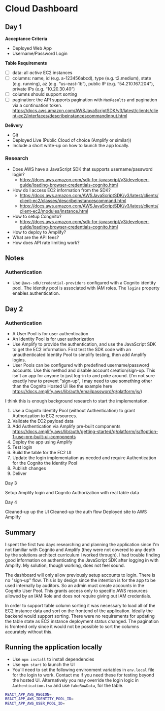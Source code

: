# Cloud Dashboard

## Day 1
**Acceptance Criteria**
- Deployed Web App
- Username/Password Login

**Table Requirements**
- [ ] data: all *active* EC2 instances
- [ ] columns: name, id (e.g. a-123456abcd), type (e.g. t2.medium), state (e.g. 
running), az (e.g. “us-east-1b”), public IP (e.g. “54.210.167.204"), private IPs 
(e.g. “10.20.30.40”)
- [ ] columns should support sorting 
- [ ] pagination: the API supports pagination with `MaxResults` and pagination via a continuation token. 
  https://docs.aws.amazon.com/AWSJavaScriptSDK/v3/latest/clients/client-ec2/interfaces/describeinstancescommandinput.html

**Delivery**
- Git
- Deployed Live (Public Cloud of choice (Amplify or similar))
- Include a short write-up on how to launch the app locally.

### Research
- Does AWS have a JavaScript SDK that supports username/password login?
  - https://docs.aws.amazon.com/sdk-for-javascript/v3/developer-guide/loading-browser-credentials-cognito.html
- How do I access EC2 information from the SDK?
  - https://docs.aws.amazon.com/AWSJavaScriptSDK/v3/latest/clients/client-ec2/classes/describeinstancescommand.html
  - https://docs.aws.amazon.com/AWSJavaScriptSDK/v3/latest/clients/client-ec2/modules/instance.html
- How to setup Congnito?
  - https://docs.aws.amazon.com/sdk-for-javascript/v3/developer-guide/loading-browser-credentials-cognito.html
- How to deploy to Amplify?
- What are the API fees?
- How does API rate limiting work?

## Notes
### Authentication
- Use `@aws-sdk/credential-providers` configured with a Cognito identity pool. 
  The identity pool is associated with IAM roles. The `logins` property enables 
  authentication.

## Day 2
### Authentication
- A User Pool is for user authentication
- An Identity Pool is for user authorization
- Use Amplify to provide the authentication, and use the JavaScript SDK to get the EC2 information.
  First test the SDK code with an unauthenticated Identity Pool to simplify 
  testing, then add Amplify logins.
- User Pools can be configured with predefined username/password accounts. Use 
  this method and disable account creation/sign-up. This isn't an app for anyone 
  to just log-in to and poke around. (I'm not sure exactly how to prevent 
  "sign-up", I may need to use something other than the Cognito Hosted UI like 
  the example here https://docs.amplify.aws/lib/auth/emailpassword/q/platform/js/)

I think this is enough background research to start the implementation. 

1. Use a Cognito Identity Pool (without Authentication) to grant Authorization to EC2 resources.
2. Validate the EC2 payload data
3. Add Authentication via Amplify pre-built components https://docs.amplify.aws/lib/auth/getting-started/q/platform/js/#option-1-use-pre-built-ui-components
 4. Deploy the app using Amplify
 5. Test login
 6. Build the table for the EC2 UI
 7. Update the login implementation as needed and require Authentication for the Cognito the Identity Pool
 8. Publish changes
 10. Deliver


Day 3

Setup Amplify login and Cognito Authorization with real table data

Day 4

Cleaned-up up the UI
Cleaned-up the auth flow
Deployed site to AWS Amplify

## Summary

I spent the first two days researching and planning the application since I'm 
not familiar with Cognito and Amplify (they were not covered to any depth by the 
solutions architect curriculum I worked through). I had trouble finding good 
information on authenticating the JavaScript SDK after logging in with Amplify. 
My solution, though working, does not feel sound. 

The dashboard will only allow previously setup accounts to login. There is no 
"sign-up" flow. This is by design since the intention is for the app to be used 
internally by auditors. So an admin must create accounts in the Cognito User 
Pool. This grants access only to specific AWS resources allowed by an IAM Role 
and does not require giving out IAM credentials.

In order to support table column sorting it was necessary to load all of the EC2 
instance data and sort on the frontend of the application. Ideally the backend 
would support sorting. There were no requirements for updating the table state 
as EC2 instance deployment status changed. The pagination is frontend only since 
it would not be possible to sort the columns accurately without this.

## Running the application locally
- Use `npm install` to install dependencies
- Use `npm start` to launch the UI
- You'll need to set the following environment variables in `env.local` file for 
  the login to work. Contact me if you need these for testing beyond the hosted 
  UI. Alternatively you may override the login logic in `Authentication.tsx` and
  use `fakeRowData`, for the table.
 
```bash
REACT_APP_AWS_REGION=
REACT_APP_AWS_IDENTITY_POOL_ID=
REACT_APP_AWS_USER_POOL_ID=
```



